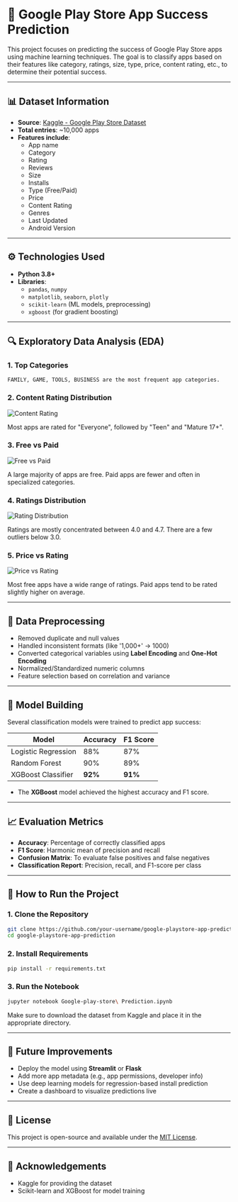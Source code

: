 # 📱 Google Play Store App Success Prediction

This project focuses on predicting the success of Google Play Store apps using machine learning techniques. The goal is to classify apps based on their features like category, ratings, size, type, price, content rating, etc., to determine their potential success.

---

## 📊 Dataset Information

- **Source**: [Kaggle - Google Play Store Dataset](https://www.kaggle.com/datasets/lava18/google-play-store-apps)
- **Total entries**: ~10,000 apps
- **Features include**:
  - App name
  - Category
  - Rating
  - Reviews
  - Size
  - Installs
  - Type (Free/Paid)
  - Price
  - Content Rating
  - Genres
  - Last Updated
  - Android Version

---

## ⚙️ Technologies Used

- **Python 3.8+**
- **Libraries**:
  - `pandas`, `numpy`
  - `matplotlib`, `seaborn`, `plotly`
  - `scikit-learn` (ML models, preprocessing)
  - `xgboost` (for gradient boosting)

---

## 🔍 Exploratory Data Analysis (EDA)

### 1. **Top Categories**
```text
FAMILY, GAME, TOOLS, BUSINESS are the most frequent app categories.
```

### 2. **Content Rating Distribution**

![Content Rating](assets/content_rating_distribution.png)

Most apps are rated for "Everyone", followed by "Teen" and "Mature 17+".

### 3. **Free vs Paid**

![Free vs Paid](assets/free_vs_paid.png)

A large majority of apps are free. Paid apps are fewer and often in specialized categories.

### 4. **Ratings Distribution**

![Rating Distribution](assets/rating_distribution.png)

Ratings are mostly concentrated between 4.0 and 4.7. There are a few outliers below 3.0.

### 5. **Price vs Rating**

![Price vs Rating](assets/price_vs_rating.png)

Most free apps have a wide range of ratings. Paid apps tend to be rated slightly higher on average.

---

## 🧹 Data Preprocessing

- Removed duplicate and null values
- Handled inconsistent formats (like '1,000+' → 1000)
- Converted categorical variables using **Label Encoding** and **One-Hot Encoding**
- Normalized/Standardized numeric columns
- Feature selection based on correlation and variance

---

## 🤖 Model Building

Several classification models were trained to predict app success:

| Model           | Accuracy | F1 Score |
|----------------|----------|----------|
| Logistic Regression | 88%      | 87%      |
| Random Forest        | 90%      | 89%      |
| XGBoost Classifier   | **92%**  | **91%**  |

- The **XGBoost** model achieved the highest accuracy and F1 score.

---

## 📈 Evaluation Metrics

- **Accuracy**: Percentage of correctly classified apps
- **F1 Score**: Harmonic mean of precision and recall
- **Confusion Matrix**: To evaluate false positives and false negatives
- **Classification Report**: Precision, recall, and F1-score per class

---

## 📁 How to Run the Project

### 1. Clone the Repository
```bash
git clone https://github.com/your-username/google-playstore-app-prediction.git
cd google-playstore-app-prediction
```

### 2. Install Requirements
```bash
pip install -r requirements.txt
```

### 3. Run the Notebook
```bash
jupyter notebook Google-play-store\ Prediction.ipynb
```

Make sure to download the dataset from Kaggle and place it in the appropriate directory.

---

## 🚀 Future Improvements

- Deploy the model using **Streamlit** or **Flask**
- Add more app metadata (e.g., app permissions, developer info)
- Use deep learning models for regression-based install prediction
- Create a dashboard to visualize predictions live

---

## 🧾 License

This project is open-source and available under the [MIT License](LICENSE).

---

## 🙌 Acknowledgements

- Kaggle for providing the dataset
- Scikit-learn and XGBoost for model training
